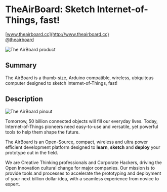 TheAirBoard: Sketch Internet-of-Things, fast!
=============================================
[www.theairboard.cc](http://www.theairboard.cc)
<br>
[@theairboard](https://twitter.com/theairboard)

![The AirBoard product](http://www.theairboard.cc/wp-content/uploads/2014/12/theairboard_960x540.jpg)

Summary
-------
The AirBoard is a thumb-size, Arduino compatible, wireless, ubiquitous computer designed to sketch Internet-of-Things, fast!

Description
-----------
![The AirBoard pinout](http://www.theairboard.cc/wp-content/uploads/2014/12/pinout1.jpg)

Tomorrow, 50 billion connected objects will fill our everyday lives. Today, Internet-of-Things pioneers need easy-to-use and versatile, yet powerful tools to help them shape the future.

The AirBoard is an Open-Source, compact, wireless and ultra power efficient development platform designed to <b>learn</b>, <b>sketch</b> and <b>deploy</b> your prototype out in the field.

We are Creative Thinking professionals and Corporate Hackers, driving the Open Innovation cultural change for major companies.
Our mission is to provide tools and processes to accelerate the prototyping and deployment of your next billion dollar idea, with a seamless experience from novice to expert.

